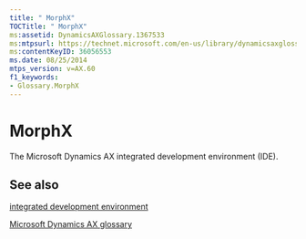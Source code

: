 ```yaml
---
title: " MorphX"
TOCTitle: " MorphX"
ms:assetid: DynamicsAXGlossary.1367533
ms:mtpsurl: https://technet.microsoft.com/en-us/library/dynamicsaxglossary.1367533(v=AX.60)
ms:contentKeyID: 36056553
ms.date: 08/25/2014
mtps_version: v=AX.60
f1_keywords:
- Glossary.MorphX
---
```


# MorphX

The Microsoft Dynamics AX integrated development environment (IDE).

## See also

[integrated development environment](integrated-development-environment.md)

[Microsoft Dynamics AX glossary](glossary/microsoft-dynamics-ax-glossary.md)

  


